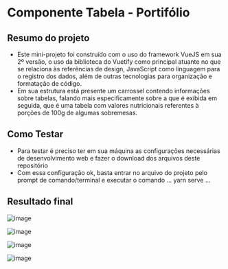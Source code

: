 # Componente Tabela - Portifólio

## Resumo do projeto
* Este mini-projeto foi construído com o uso do framework VueJS em sua 2º versão, o uso da biblioteca do Vuetify como principal atuante no que se relaciona às referências de design, JavaScript como linguagem para o registro dos dados, além de outras tecnologias para organização e formatação de código.
* Em sua estrutura está presente um carrossel contendo informações sobre tabelas, falando mais especificamente sobre a que é exibida em seguida, que é uma tabela com valores nutricionais referentes à porções de 100g de algumas sobremesas.  

## Como Testar
* Para testar é preciso ter em sua máquina as configurações necessárias de desenvolvimento web e fazer o download dos arquivos deste repositório
* Com essa configuração ok, basta entrar no arquivo do projeto pelo prompt de comando/terminal e executar o comando
...
yarn serve
...

## Resultado final

![image](https://user-images.githubusercontent.com/98369124/182306870-399b0001-22bd-4eab-b553-d78359beb3b1.png)

![image](https://user-images.githubusercontent.com/98369124/182306963-d8d9fd6b-23a7-4321-aa15-480a078ca2bf.png)

![image](https://user-images.githubusercontent.com/98369124/182307005-de3f9b08-f9b3-40c2-adcb-d7c7eb10414a.png)

![image](https://user-images.githubusercontent.com/98369124/182307052-6d0a08c9-e61e-4557-9f8a-ba184c74327e.png)
